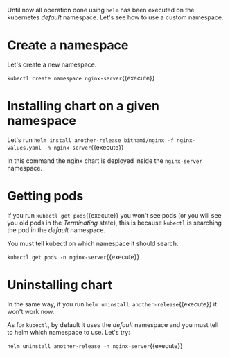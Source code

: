 Until now all operation done using `helm` has been executed on the kubernetes *default* namespace.
Let's see how to use a custom namespace.

# Create a namespace

Let's create a new namespace.

`kubectl create namespace nginx-server`{{execute}}

# Installing chart on a given namespace

Let's run `helm install another-release bitnami/nginx -f nginx-values.yaml -n nginx-server`{{execute}}

In this command the nginx chart is deployed inside the `nginx-server` namespace.

# Getting pods

If you run `kubectl get pods`{{execute}} you won't see pods (or you will see you old pods in the *Terminating* state), this is because `kubectl` is searching the pod in the *default* namespace.

You must tell kubectl on which namespace it should search.

`kubectl get pods -n nginx-server`{{execute}}

# Uninstalling chart

In the same way, if you run `helm uninstall another-release`{{execute}} it won't work now.

As for `kubectl`, by default it uses the *default* namespace and you must tell to helm which namespace to use.
Let's try:

`helm uninstall another-release -n nginx-server`{{execute}}
